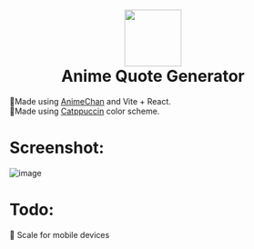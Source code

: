 <h1 align="center">
  <img src="https://img.icons8.com/dusk/512/000000/son-goku.png" width="100"><br>
  Anime Quote Generator
</h1>

<p>
  🎉Made using <a href = "https://animechan.xyz/">AnimeChan</a> and Vite + React</a>.<br>
  🎉Made using <a href = "https://github.com/catppuccin/catppuccin">Catppuccin</a> color scheme.<br>
</p>

<h1>Screenshot:</h1>

![image](https://github.com/SakethKanchi/Anime-quotes/assets/70198692/924f1d13-0d98-4608-b5bd-971b22af5d93)


  
<h1>Todo:</h1>
<p>🔨 Scale for mobile devices </p>
